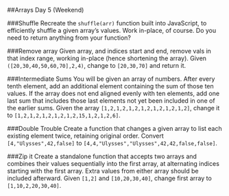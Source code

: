 ##Arrays Day 5 (Weekend)

###Shuffle
Recreate the `shuffle(arr)` function built into JavaScript, to efficiently shuffle a given array’s values.
Work in-place, of course. Do you need to return anything from your function?

###Remove array
Given array, and indices start and end, remove vals in that index range, working in-place (hence shortening the array). Given `([20,30,40,50,60,70],2,4)`, change to `[20,30,70]` and return it.

###Intermediate Sums
You will be given an array of numbers. After every tenth element, add an additional element containing the sum of those ten values. If the array does not end aligned evenly with ten elements, add one last sum that includes those last elements not yet been included in one of the earlier sums. Given the array `[1,2,1,2,1,2,1,2,1,2,1,2,1,2]`, change it to `[1,2,1,2,1,2,1,2,1,2,15,1,2,1,2,6]`.

###Double Trouble
Create a function that changes a given array to list each existing element twice, retaining original order.
Convert `[4,"Ulysses",42,false]` to `[4,4,"Ulysses","Ulysses",42,42,false,false]`.

###Zip it
Create a standalone function that accepts two arrays and combines their values sequentially into the first array, at alternating indices starting with the first array. Extra values from either array should be included afterward. Given `[1,2]` and `[10,20,30,40]`, change first array to `[1,10,2,20,30,40]`.
